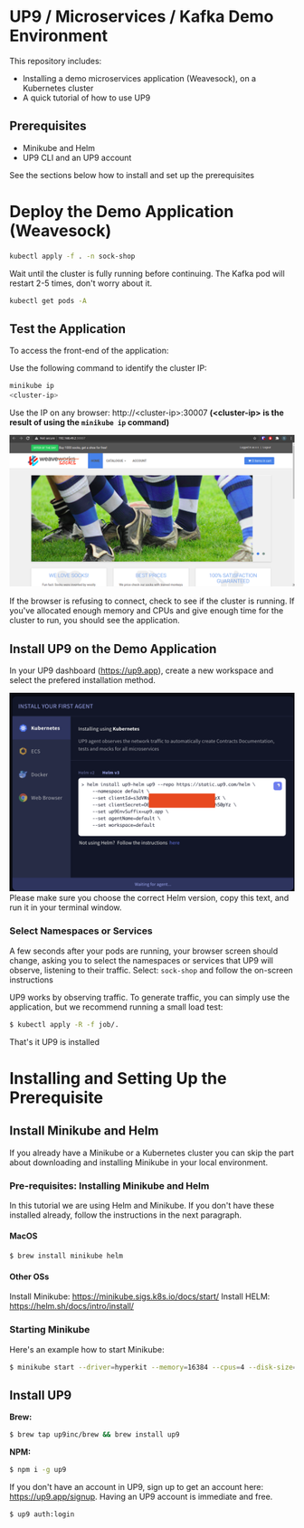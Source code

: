 # UP9 / Microservices / Kafka Demo Environment 

This repository includes:
- Installing a demo microservices application (Weavesock), on a Kubernetes cluster
- A quick tutorial of how to use UP9

## Prerequisites
- Minikube and Helm
- UP9 CLI and an UP9 account

See the sections below how to install and set up the prerequisites

# Deploy the Demo Application (Weavesock)

```bash
kubectl apply -f . -n sock-shop
```

Wait until the cluster is fully running before continuing. The Kafka pod will restart 2-5 times, don't worry about it.

```bash
kubectl get pods -A
```

## Test the Application
To access the front-end of the application:

Use the following command to identify the cluster IP:
```bash
minikube ip
<cluster-ip>
```
Use the IP on any browser: http://\<cluster-ip\>:30007 **(\<cluster-ip\> is the result of using the `minikube ip` command)**

![alt text](assets/working.png "Title")

If the browser is refusing to connect, check to see if the cluster is running. If you've allocated enough memory and CPUs and give enough time for the cluster to run, you should see the application.

## Install UP9 on the Demo Application
In your UP9 dashboard (https://up9.app), create a new workspace and select the prefered installation method.

![UP9 installation by Helm](assets/helm.png)
Please make sure you choose the correct Helm version, copy this text, and run it in your terminal window.

### Select Namespaces or Services 
A few seconds after your pods are running, your browser screen should change, asking you to select the namespaces or services that UP9 will observe, listening to their traffic.
Select: `sock-shop` and follow the on-screen instructions

UP9 works by observing traffic. To generate traffic, you can simply use the application, but we recommend running a small load test: 

```bash
$ kubectl apply -R -f job/.
```
That's it UP9 is installed

# Installing and Setting Up the Prerequisite

## Install Minikube and Helm

If you already have a Minikube or a Kubernetes cluster you can skip the part about downloading and installing Minikube in your local environment. 

### Pre-requisites: Installing Minikube and Helm
In this tutorial we are using Helm and Minikube. If you don't have these installed already, follow the instructions in the next paragraph.
#### MacOS
```bash
$ brew install minikube helm
```
#### Other OSs
Install Minikube: https://minikube.sigs.k8s.io/docs/start/
Install HELM: https://helm.sh/docs/intro/install/ 

### Starting Minikube
Here's an example how to start Minikube:
```bash
$ minikube start --driver=hyperkit --memory=16384 --cpus=4 --disk-size=100g
```

## Install UP9

**Brew:**
```bash
$ brew tap up9inc/brew && brew install up9
```
**NPM:**
```bash
$ npm i -g up9
```
If you don't have an account in UP9, sign up to get an account here: https://up9.app/signup. Having an UP9 account is immediate and free.

```bash
$ up9 auth:login
```
